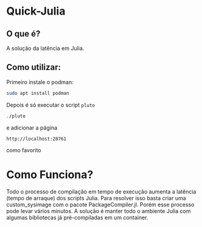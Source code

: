 # Quick-Julia

## O que é?

A solução da latência em Julia. 

## Como utilizar:

Primeiro instale o podman:

```bash
sudo apt install podman
```

Depois é só executar o script `pluto`

```bash
./pluto
```

e adicionar a página 

```text
http://localhost:28761
```

como favorito

# Como Funciona?

Todo o processo de compilação em tempo de execução aumenta a latência (tempo de arraque) dos scripts Julia. Para resolver isso basta criar uma custom_sysimage com o pacote PackageCompiler.jl. Porém esse processo pode levar vários minutos. A solução é manter todo o ambiente Julia com algumas bibliotecas já pré-compiladas em um container.